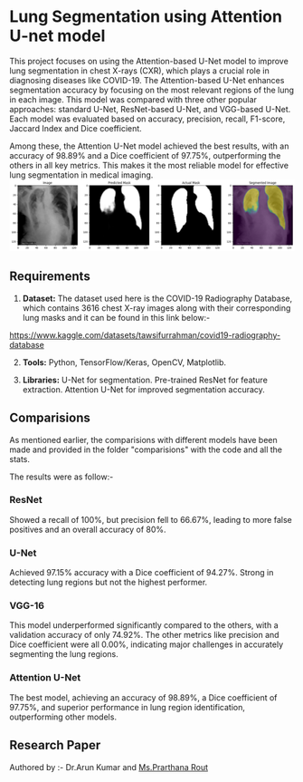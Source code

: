 # Lung Segmentation using Attention U-net model
This project focuses on using the Attention-based U-Net model to improve lung segmentation in chest X-rays (CXR), which plays a crucial role in diagnosing diseases like COVID-19. The Attention-based U-Net enhances segmentation accuracy by focusing on the most relevant regions of the lung in each image. This model was compared with three other popular approaches: standard U-Net, ResNet-based U-Net, and VGG-based U-Net. Each model was evaluated based on accuracy, precision, recall, F1-score, Jaccard Index and Dice coefficient.

Among these, the Attention U-Net model achieved the best results, with an accuracy of 98.89% and a Dice coefficient of 97.75%, outperforming the others in all key metrics. This makes it the most reliable model for effective lung segmentation in medical imaging.
![sample result](sample_result.png)
## Requirements
1. **Dataset:** The dataset used here is the COVID-19 Radiography Database, which contains 3616 chest X-ray images along with their corresponding lung masks and it can be found in this link below:-

https://www.kaggle.com/datasets/tawsifurrahman/covid19-radiography-database

2. **Tools:** Python, TensorFlow/Keras, OpenCV, Matplotlib.

3. **Libraries:** U-Net for segmentation.
           Pre-trained ResNet for feature extraction.
          Attention U-Net for improved segmentation accuracy.


## Comparisions
As mentioned earlier, the comparisions with different models have been made and provided in the folder "comparisions" with the code and all the stats.

The results were as follow:-
### ResNet
Showed a recall of 100%, but precision fell to 66.67%, leading to more false positives and an overall accuracy of 80%.
### U-Net
Achieved 97.15% accuracy with a Dice coefficient of 94.27%. Strong in detecting lung regions but not the highest performer.
### VGG-16
This model underperformed significantly compared to the others, with a validation accuracy of only 74.92%. The other metrics like precision and Dice coefficient were all 0.00%, indicating major challenges in accurately segmenting the lung regions.
### Attention U-Net
The best model, achieving an accuracy of 98.89%, a Dice coefficient of 97.75%, and superior performance in lung region identification, outperforming other models.

## Research Paper
Authored by :- Dr.Arun Kumar and [Ms.Prarthana Rout](https://www.linkedin.com/in/lassya/)

